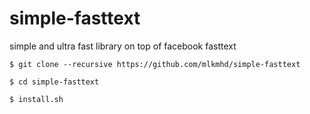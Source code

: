 # simple-fasttext
simple and ultra fast library on top of facebook fasttext

`$ git clone --recursive https://github.com/mlkmhd/simple-fasttext`

`$ cd simple-fasttext`

`$ install.sh`
